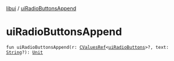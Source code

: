 [libui](index.md) / [uiRadioButtonsAppend](./ui-radio-buttons-append.md)

# uiRadioButtonsAppend

`fun uiRadioButtonsAppend(r: `[`CValuesRef`](../kotlinx.cinterop/-c-values-ref/index.md)`<`[`uiRadioButtons`](ui-radio-buttons.md)`>?, text: `[`String`](https://kotlinlang.org/api/latest/jvm/stdlib/kotlin/-string/index.html)`?): `[`Unit`](https://kotlinlang.org/api/latest/jvm/stdlib/kotlin/-unit/index.html)